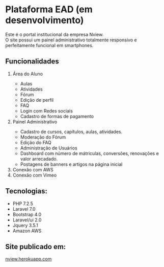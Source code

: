 # Plataforma EAD (em desenvolvimento)
Este é o portal institucional da empresa Nview. <br>
O site possui um painel administrativo totalmente responsivo e perfeitamente funcional em smartphones. <br>

## Funcionalidades
<ol>
    <li>Área do Aluno</li>
    <ul>
        <li>Aulas</li>
        <li>Atividades</li>
        <li>Fórum</li>
        <li>Edição de perfil</li>
        <li>FAQ</li>
        <li>Login com Redes sociais</li>
        <li>Cadastro de formas de pagamento</li>
    </ul>
    <li>Painel Administrativo</li>
    <ul>
        <li>Cadastro de cursos, capítulos, aulas, atividades.</li>
        <li>Moderação do Fórum</li>
        <li>Edição do FAQ</li>
        <li>Administração de Usuários</li>
        <li>Dashboard com número de mátriculas, conversões, renovações e valor arrecadado.</li>
        <li>Postagens de banners e artigos na página inicial</li>
    </ul>
    <li>Conexão com AWS</li>
    <li>Conexão com Vimeo</li>
</ol>

## Tecnologias:
<ul>
    <li>PHP 7.2.5</li>
    <li>Laravel 7.0</li>
    <li>Bootstrap 4.0</li>
    <li>Laravel/ui 2.0</li>
    <li>Jquery 3.5.1</li>
    <li>Amazon AWS</li>
</ul>

## Site publicado em:
<a href="http://nview.herokuapp.com/"> nview.herokuapp.com </a>
